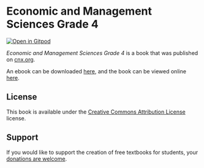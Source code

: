 # Economic and Management Sciences Grade 4

[![Open in Gitpod](https://gitpod.io/button/open-in-gitpod.svg)](https://gitpod.io/from-referrer/)

_Economic and Management Sciences Grade 4_ is a book that was published on [cnx.org](https://cnx.org/).

An ebook can be downloaded [here](https://github.com/cnx-user-books/cnxbook-economic-and-management-sciences-grade-4/releases/latest), and the book can be viewed online [here](https://github.com/cnx-user-books/cnxbook-economic-and-management-sciences-grade-4/releases/latest).

## License
This book is available under the [Creative Commons Attribution License](./LICENSE) license.

## Support
If you would like to support the creation of free textbooks for students, your [donations are welcome](https://riceconnect.rice.edu/donation/support-openstax-banner).

